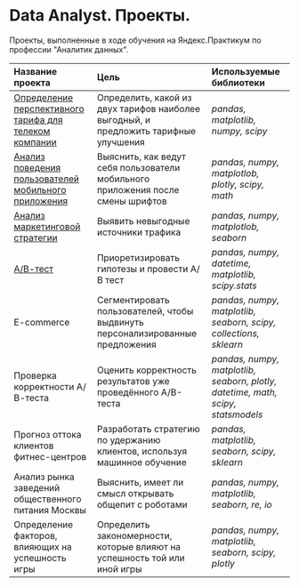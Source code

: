 # Data Analyst. Проекты.

Проекты, выполненные в ходе обучения на Яндекс.Практикум по профессии "Аналитик данных".

| Название проекта | Цель | Используемые библиотеки | 
| :---------------------- | :---------------------- | :---------------------- |
| [Определение перспективного тарифа для телеком компании](statistical_data_analysis) | Определить, какой из двух тарифов наиболее выгодный, и предложить тарифные улучшения | *pandas, matplotlib, numpy, scipy* |
| [Анализ поведения пользователей мобильного приложения](analysis_of_the_behavior_of_users_of_the_mobile_app) | Выяснить, как ведут себя пользователи мобильного приложения после смены шрифтов | *pandas, numpy, matplotlob, plotly, scipy, math* |
| [Анализ маркетинговой стратегии](analysis_of_marketing_strategy) | Выявить невыгодные источники трафика | *pandas, numpy, matplotlob, seaborn* | 
| [А/В-тест](AB-test) | Приоретизировать гипотезы и провести А/В тест | *pandas, numpy, datetime, matplotlib, scipy.stats* |
| E-commerce | Сегментировать пользователей, чтобы выдвинуть персонализированные предложения | *pandas, numpy, matplotlib, seaborn, scipy, collections, sklearn* |
| Проверка корректности А/В-теста | Оценить корректность результатов уже проведённого A/B-теста | *pandas, numpy, matplotlib, seaborn, plotly, datetime, math, scipy, statsmodels* |
| Прогноз оттока клиентов фитнес-центров | Разработать стратегию по удержанию клиентов, используя машинное обучение | *pandas, matplotlib, seaborn, scipy, sklearn* |
| Анализ рынка заведений общественного питания Москвы |  Выяснить, имеет ли смысл открывать общепит с роботами | *pandas, numpy, matplotlib, seaborn, re, io* |
| Определение факторов, влияющих на успешность игры | Определить закономерности, которые влияют на успешность той или иной игры |  *pandas, numpy, matplotlib, seaborn, scipy, plotly* |

